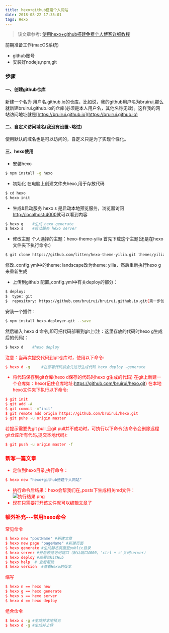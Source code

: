 ```yaml
---
title: hexo+github搭建个人网站
date: 2018-08-22 17:35:01
tags: Hexo
---
```


>该文章参考: [使用hexo+github搭建免费个人博客详细教程](http://www.cnblogs.com/liuxianan/p/build-blog-website-by-hexo-github.html)

前期准备工作(macOS系统)
- github账号
- 安装好nodejs,npm,git

### 步骤

#### 一、创建github仓库
新建一个名为 用户名.github.io的仓库，比如说，我的github用户名为bruirui,那么就新建bruirui.github.io的仓库(必须是本人用户名，其他名称无效)。这样我的网站访问地址就是[https://bruirui.github.io](https://bruirui.github.io)

#### 二、自定义访问域名(我没有设置~略过)
使用默认的域名也是可以访问的，自定义只是为了实现个性化。

#### 三、hexo使用
- 安装hexo
``` bash
$ npm install -g hexo
```
- 初始化
在电脑上创建文件夹hexo,用于存放代码
``` bash
$ cd hexo
$ hexo init
```
- 生成&启动服务
hexo s 是启动本地预览服务，浏览器访问[http://localhost:4000](http://localhost:4000)就可以看到内容
``` bash
$ hexo g	#生成 hexo generate
$ hexo s 	#启动服务 hexo server
```
- 修改主题
个人选择的主题：hexo-theme-yilia
首先下载这个主题(还是在hexo文件夹下执行命令:)
``` bash
$ git clone https://github.com/litten/hexo-theme-yilia.git themes/yilia
```
修改_config.yml中的theme: landscape改为theme: yilia，然后重新执行hexo g来重新生成
- 上传到github
配置_config.yml中有关deploy的部分：
``` bash
$ deploy:
$  type: git
$  repository: https://github.com/bruirui/bruirui.github.io.git(第一步创建的git仓库地址)
```
安装一个插件：
``` bash
$ npm install hexo-deployer-git --save
```
然后输入 hexo d 命令,即可把代码部署到git上(注：这里存放的代码时hexo g生成后的代码)：
``` bash
$ hexo d 	#hexo deploy
```
<font color="red">注意：当再次提交代码到git仓库时，使用以下命令:<font>
``` bash
$ hexo d -g 	#在部署代码前会先进行生成代码 hexo deploy -generate
```
- 将代码保存到git仓库(hexo d保存的代码时hexo g生成的代码)
在git上新建一个仓库如：hexo(记住仓库地址:https://github.com/bruirui/hexo.git)
在本地hexo文件夹下执行以下命令:
``` bash
$ git init
$ git add -A
$ git commit -m"init"
$ git remote add origin https://github.com/bruirui/hexo.git
$ git puhs -u origin master
```
若提示需要先git pull,且git pull并不成功时，可执行以下命令<font color="red">(该命令会删除远程git仓库所有代码,提交本地代码):</font>
``` bash
$ git push -u origin master -f
```

### 新写一篇文章
- 定位到hexo目录,执行命令：
``` bash
$ hexo new "hexo+github搭建个人网站"
```
- 执行命令后结果：hexo会帮我们在_posts下生成相关md文件：
![执行结果.png](../../../../resource/hexoNew.png "执行结果")
- 现在只需要打开该文件就可以编辑文章了

### 额外补充---常用hexo命令
常见命令
``` bash
$ hexo new "postName" #新建文章
$ hexo new page "pageName" #新建页面
$ hexo generate #生成静态页面至public目录
$ hexo server #开启预览访问端口（默认端口4000，'ctrl + c'关闭server）
$ hexo deploy #部署到GitHub
$ hexo help  # 查看帮助
$ hexo version  #查看Hexo的版本
```
缩写
``` bash
$ hexo n == hexo new
$ hexo g == hexo generate
$ hexo s == hexo server
$ hexo d == hexo deploy
```
组合命令
``` bash
$ hexo s -g #生成并本地预览
$ hexo d -g #生成并上传
```
